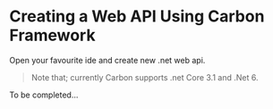 ﻿# Creating a Web API Using Carbon Framework

Open your favourite ide and create new .net web api.
> Note that; currently Carbon supports .net Core 3.1 and .Net 6.

To be completed...